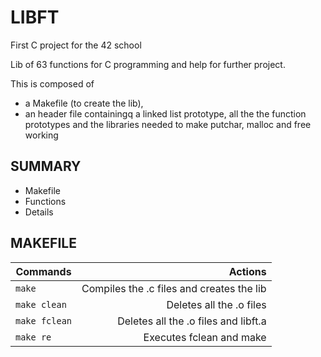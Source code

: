 # LIBFT

First C project for the 42 school

Lib of 63 functions for C programming and help for further project.

This is composed of
- a Makefile (to create the lib),
- an header file  containingq a linked list prototype, all the the function prototypes and the libraries needed to make putchar, malloc and free working

## SUMMARY

- Makefile
- Functions
- Details

## MAKEFILE

| Commands        | Actions                                   |
| --------------- | -----------------------------------------:|
| `make`          | Compiles the .c files and creates the lib |
| `make clean`    | Deletes all the .o files                  |
| `make fclean`   | Deletes all the .o files and libft.a      |
| `make re`       | Executes fclean and make                  |
